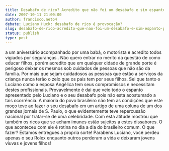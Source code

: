 ```yaml
---
title: Desabafo de rico? Acredito que não foi um desabafo e sim espanto por uma situação que talvez o Luciano nunca esperava que iria a
date: 2007-10-11 21:00:00
author: francisco.neto4
debate: Luciano Huck: desabafo de rico é provocação?
slug: desabafo-de-rico-acredito-que-nao-foi-um-desabafo-e-sim-espanto-por-uma-situacao-que-talvez-o-luciano-nunca-esperava-que-iria-a
status: publish 
type: post
---
```


a um aniversário acompanhado por uma babá, o motorista e acredito todos vigiados por seguranças.. Não quero entrar no merito da questão de como educar filhos, porém acredito que em qualquer cidade de grande porte é perigoso deixar os mesmos sob cuidados de pessoas que não são da familia. Por mais que sejam cuidadosos as pessoas que estão a serviços da criança nunca terão o zelo que os pais tem por seus filhos. Sei que tanto o Luciano como a esposa Angélica tem seus compromissos e necessitam destes profissionais. Provavelmente é dai que veio todo o espanto apresentado pelo Luciano e o seu desabafo pois não esta acostumado a tais ocorrência. A maioria do povo brasileiro não tem as condições que este moço teve ao fazer o seu desabafo em um artigo de uma coluna de um dos grandes jornais de S. Paulo, o que evidentemente teve repercussão nacional por tratar-se de uma celebridade. Com esta atitude mostrou que também os ricos que se acham imunes estão sujeitos a estes dissabores. O que aconteceu com ele é rotina no dia a dia do brasileiro comum. O que fazer? Estamos entregues a propria sorte! Parabens Luciano, você perdeu apenas o seu Rolex enquanto outros perderam a vida e deixaram jovens viuvas e jovens filhos!
